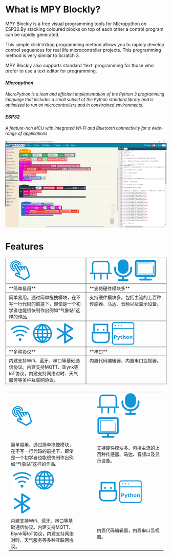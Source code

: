 <style>
.divTable{
	display: table;
	width: 100%;
}
.divTableRow {
	display: table-row;
}

.divTableCell, .divTableHead {
	border: 0px solid #999999;
	display: table-cell;
	padding: 3px 10px;
  width:50%;
}

</style>

# What is MPY Blockly?
MPY Blockly is a free visual  programming tools for Micropython on ESP32.By stacking coloured blocks on top of each other a control program can be rapidly generated. 

This simple click’n’drag programming method allows you to rapidly develop control sequences for real life microcontroller projects. This programming method is very similar to Scratch 3.

MPY Blockly also supports standard  'text' programming for those who prefer to use a text editor for programming. 

#### *Micropython*
*<font size=2>MicroPython is a lean and efficient implementation of the Python 3 programming language that includes a small subset of the Python standard library and is optimised to run on microcontrollers and in constrained environments.</font>*

#### *ESP32*
*<font size=2>A feature-rich MCU with integrated Wi-Fi and Bluetooth connectivity for a wide-range of applications</font>*

<img src="./assets/screenshot1.png"/>

# Features

<div class="divTable" style="width: 100%;" >
<div class="divTableBody">
<div class="divTableRow">
<div class="divTableCell"><img src="./assets/fi1.png" width="70"></div>
<div class="divTableCell"><img src="./assets/fi2_1.png" width="70"><img src="./assets/fi2_2.png" width="70"><img src="./assets/fi2_3.png" width="70"></div>
</div>
<div class="divTableRow">
<div class="divTableCell">**简单易用**</div>
<div class="divTableCell">**支持硬件模块多**</div>
</div>
<div class="divTableRow">
<div class="divTableCell">简单易用。通过简单拖拽模块，在不写一行代码的前提下，即使是一个初学者也能很快制作出例如“气象站”这样的作品.</div>
<div class="divTableCell">支持硬件模块多。包括主流的上百种传感器、马达、音频以及显示设备。</div>
</div>
<div class="divTableRow">
<div class="divTableCell"><img src="./assets/fi3_1.png" width="70"><img src="./assets/fi3_2.png" width="70"><img src="./assets/fi3_3.png" width="70"></div>
<div class="divTableCell"><img src="./assets/fi4_1.png" width="70"><img src="./assets/fi4_2.png" width="70"></div>
</div>
<div class="divTableRow">
<div class="divTableCell">**多种协议**</div>
<div class="divTableCell">**串口**</div>
</div>
<div class="divTableRow">
<div class="divTableCell">内建支持Wifi、蓝牙、串口等基础通信协议。内建支持MQTT、Blynk等IoT协议，内建支持网络对时、天气服务等多种互联网协议。</div>
<div class="divTableCell">内置代码编辑器，内置串口监视器。</div>
</div>
</div>
</div>

<table width='100%'  style="padding:10px;border:0px">
  <tr>
    <td style="width:40%;"><img src="./assets/fi1.png" width="70"></td>
    <td width="10%"></td>
    <td style="width:40%;"><img src="./assets/fi2_1.png" width="70"><img src="./assets/fi2_2.png" width="70"><img src="./assets/fi2_3.png" width="70"></td>
  </tr>
  <tr>
    <td style="width:40%;">简单易用。通过简单拖拽模块，在不写一行代码的前提下，即使是一个初学者也能很快制作出例如“气象站”这样的作品.<br/></td>
    <td width="10%"></td>
    <td style="width:40%;">支持硬件模块多。包括主流的上百种传感器、马达、音频以及显示设备。<br/></td>
  </tr>
  <tr>
    <td style="width:40%;"><img src="./assets/fi3_1.png" width="70"><img src="./assets/fi3_2.png" width="70"><img src="./assets/fi3_3.png" width="70"></td>
    <td width="10%"></td>
    <td style="width:40%;"><img src="./assets/fi4_1.png" width="70"><img src="./assets/fi4_2.png" width="70"></td>
  </tr>
  <tr>
    <td style="width:40%;">内建支持Wifi、蓝牙、串口等基础通信协议。内建支持MQTT、Blynk等IoT协议，内建支持网络对时、天气服务等多种互联网协议。</td>
    <td width="10%"></td>
    <td style="width:40%;">内置代码编辑器，内置串口监视器。<br/></td>
  </tr>
</table>

<style>
.divTable{
	display: table;
	width: 100%;
}
.divTableRow {
	display: table-row;
}
.divTableHeading {
	background-color: #EEE;
	display: table-header-group;
}
.divTableCell, .divTableHead {
	border: 1px solid #999999;
	display: table-cell;
	padding: 3px 10px;
}
.divTableHeading {
	background-color: #EEE;
	display: table-header-group;
	font-weight: bold;
}
.divTableFoot {
	background-color: #EEE;
	display: table-footer-group;
	font-weight: bold;
}
.divTableBody {
	display: table-row-group;
}
</style>
